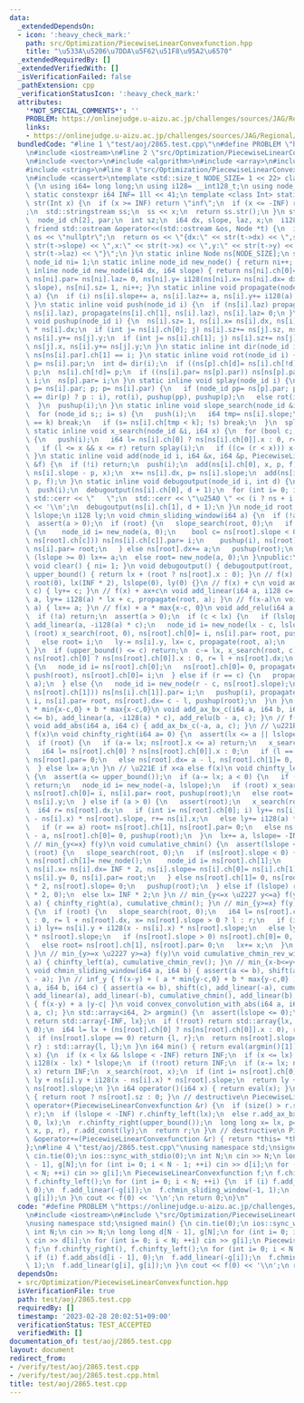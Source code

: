 ```yaml
---
data:
  _extendedDependsOn:
  - icon: ':heavy_check_mark:'
    path: src/Optimization/PiecewiseLinearConvexfunction.hpp
    title: "\u533A\u5206\u7DDA\u5F62\u51F8\u95A2\u6570"
  _extendedRequiredBy: []
  _extendedVerifiedWith: []
  _isVerificationFailed: false
  _pathExtension: cpp
  _verificationStatusIcon: ':heavy_check_mark:'
  attributes:
    '*NOT_SPECIAL_COMMENTS*': ''
    PROBLEM: https://onlinejudge.u-aizu.ac.jp/challenges/sources/JAG/Regional/2865
    links:
    - https://onlinejudge.u-aizu.ac.jp/challenges/sources/JAG/Regional/2865
  bundledCode: "#line 1 \"test/aoj/2865.test.cpp\"\n#define PROBLEM \"https://onlinejudge.u-aizu.ac.jp/challenges/sources/JAG/Regional/2865\"\
    \n#include <iostream>\n#line 2 \"src/Optimization/PiecewiseLinearConvexfunction.hpp\"\
    \n#include <vector>\n#include <algorithm>\n#include <array>\n#include <sstream>\n\
    #include <string>\n#line 8 \"src/Optimization/PiecewiseLinearConvexfunction.hpp\"\
    \n#include <cassert>\ntemplate <std::size_t NODE_SIZE= 1 << 22> class PiecewiseLinearConvexfunction\
    \ {\n using i64= long long;\n using i128= __int128_t;\n using node_id= std::int_least32_t;\n\
    \ static constexpr i64 INF= 1ll << 41;\n template <class Int> static inline std::string\
    \ str(Int x) {\n  if (x >= INF) return \"inf\";\n  if (x <= -INF) return \"-inf\"\
    ;\n  std::stringstream ss;\n  ss << x;\n  return ss.str();\n }\n struct Node {\n\
    \  node_id ch[2], par;\n  int sz;\n  i64 dx, slope, laz, x;\n  i128 y;\n };\n\
    \ friend std::ostream &operator<<(std::ostream &os, Node *t) {\n  if (!t) return\
    \ os << \"nullptr\";\n  return os << \"{dx:\" << str(t->dx) << \",slope:\" <<\
    \ str(t->slope) << \",x:\" << str(t->x) << \",y:\" << str(t->y) << \",laz:\" <<\
    \ str(t->laz) << \"}\";\n }\n static inline Node ns[NODE_SIZE];\n static inline\
    \ node_id ni= 1;\n static inline node_id new_node() { return ni++; }\n static\
    \ inline node_id new_node(i64 dx, i64 slope) { return ns[ni].ch[0]= ns[ni].ch[1]=\
    \ ns[ni].par= ns[ni].laz= 0, ns[ni].y= i128(ns[ni].x= ns[ni].dx= dx) * (ns[ni].slope=\
    \ slope), ns[ni].sz= 1, ni++; }\n static inline void propagate(node_id i, i64\
    \ a) {\n  if (i) ns[i].slope+= a, ns[i].laz+= a, ns[i].y+= i128(a) * ns[i].x;\n\
    \ }\n static inline void push(node_id i) {\n  if (ns[i].laz) propagate(ns[i].ch[0],\
    \ ns[i].laz), propagate(ns[i].ch[1], ns[i].laz), ns[i].laz= 0;\n }\n static inline\
    \ void pushup(node_id i) {\n  ns[i].sz= 1, ns[i].x= ns[i].dx, ns[i].y= i128(ns[i].slope)\
    \ * ns[i].dx;\n  if (int j= ns[i].ch[0]; j) ns[i].sz+= ns[j].sz, ns[i].x+= ns[j].x,\
    \ ns[i].y+= ns[j].y;\n  if (int j= ns[i].ch[1]; j) ns[i].sz+= ns[j].sz, ns[i].x+=\
    \ ns[j].x, ns[i].y+= ns[j].y;\n }\n static inline int dir(node_id i) { return\
    \ ns[ns[i].par].ch[1] == i; }\n static inline void rot(node_id i) {\n  node_id\
    \ p= ns[i].par;\n  int d= dir(i);\n  if ((ns[p].ch[d]= ns[i].ch[!d])) ns[ns[p].ch[d]].par=\
    \ p;\n  ns[i].ch[!d]= p;\n  if ((ns[i].par= ns[p].par)) ns[ns[p].par].ch[dir(p)]=\
    \ i;\n  ns[p].par= i;\n }\n static inline void splay(node_id i) {\n  for (node_id\
    \ p= ns[i].par; p; p= ns[i].par) {\n   if (node_id pp= ns[p].par; pp) rot(dir(i)\
    \ == dir(p) ? p : i), rot(i), pushup(pp), pushup(p);\n   else rot(i), pushup(p);\n\
    \  }\n  pushup(i);\n }\n static inline void slope_search(node_id &i, i64 k) {\n\
    \  for (node_id s;; i= s) {\n   push(i);\n   i64 tmp= ns[i].slope;\n   if (tmp\
    \ == k) break;\n   if (s= ns[i].ch[tmp < k]; !s) break;\n  }\n  splay(i);\n }\n\
    \ static inline void x_search(node_id &i, i64 x) {\n  for (bool c;; i= ns[i].ch[c])\
    \ {\n   push(i);\n   i64 l= ns[i].ch[0] ? ns[ns[i].ch[0]].x : 0, r= l + ns[i].dx;\n\
    \   if (l <= x && x <= r) return splay(i);\n   if ((c= (r < x))) x-= r;\n  }\n\
    \ }\n static inline void add(node_id i, i64 &x, i64 &p, PiecewiseLinearConvexfunction\
    \ &f) {\n  if (!i) return;\n  push(i);\n  add(ns[i].ch[0], x, p, f);\n  f.add_ax_bx_c(0,\
    \ ns[i].slope - p, x);\n  x+= ns[i].dx, p= ns[i].slope;\n  add(ns[i].ch[1], x,\
    \ p, f);\n }\n static inline void debugoutput(node_id i, int d) {\n  if (!i) return;\n\
    \  push(i);\n  debugoutput(ns[i].ch[0], d + 1);\n  for (int i= 0; i < d; ++i)\
    \ std::cerr << \"   \";\n  std::cerr << \"\u25A0 \" << (i ? ns + i : nullptr)\
    \ << '\\n';\n  debugoutput(ns[i].ch[1], d + 1);\n }\n node_id root;\n i64 lx,\
    \ lslope;\n i128 ly;\n void chmin_sliding_window(i64 a) {\n  if (!a) return;\n\
    \  assert(a > 0);\n  if (root) {\n   slope_search(root, 0);\n   if (ns[root].slope)\
    \ {\n    node_id i= new_node(a, 0);\n    bool c= ns[root].slope < 0;\n    if ((ns[i].ch[c]=\
    \ ns[root].ch[c])) ns[ns[i].ch[c]].par= i;\n    pushup(i), ns[root].ch[c]= i,\
    \ ns[i].par= root;\n   } else ns[root].dx+= a;\n   pushup(root);\n  } else if\
    \ (lslope >= 0) lx+= a;\n  else root= new_node(a, 0);\n }\npublic:\n static inline\
    \ void clear() { ni= 1; }\n void debugoutput() { debugoutput(root, 0); }\n i64\
    \ upper_bound() { return lx + (root ? ns[root].x : 0); }\n // f(x) := 0\n PiecewiseLinearConvexfunction():\
    \ root(0), lx(INF * 2), lslope(0), ly(0) {}\n // f(x) + c\n void add_const(i128\
    \ c) { ly+= c; }\n // f(x) + ax+c\n void add_linear(i64 a, i128 c= 0) { lslope+=\
    \ a, ly+= i128(a) * lx + c, propagate(root, a); }\n // f(x-a)\n void shift(i64\
    \ a) { lx+= a; }\n // f(x) + a * max{x-c, 0}\n void add_relu(i64 a, i64 c) {\n\
    \  if (!a) return;\n  assert(a > 0);\n  if (c < lx) {\n   if (lslope < -INF) return\
    \ add_linear(a, -i128(a) * c);\n   node_id i= new_node(lx - c, lslope);\n   if\
    \ (root) x_search(root, 0), ns[root].ch[0]= i, ns[i].par= root, pushup(root);\n\
    \   else root= i;\n   ly-= ns[i].y, lx= c, propagate(root, a);\n   return;\n \
    \ }\n  if (upper_bound() <= c) return;\n  c-= lx, x_search(root, c);\n  i64 l=\
    \ ns[root].ch[0] ? ns[ns[root].ch[0]].x : 0, r= l + ns[root].dx;\n  if (l == c)\
    \ {\n   node_id i= ns[root].ch[0];\n   ns[root].ch[0]= 0, propagate(root, a),\
    \ push(root), ns[root].ch[0]= i;\n  } else if (r == c) {\n   propagate(ns[root].ch[1],\
    \ a);\n  } else {\n   node_id i= new_node(r - c, ns[root].slope);\n   if ((ns[i].ch[1]=\
    \ ns[root].ch[1])) ns[ns[i].ch[1]].par= i;\n   pushup(i), propagate(i, a), ns[root].ch[1]=\
    \ i, ns[i].par= root, ns[root].dx= c - l, pushup(root);\n  }\n }\n // f(x) + a\
    \ * min{x-c,0} + b * max{x-c,0}\n void add_ax_bx_c(i64 a, i64 b, i64 c) { assert(a\
    \ <= b), add_linear(a, -i128(a) * c), add_relu(b - a, c); }\n // f(x) + a * |x-c|\n\
    \ void add_abs(i64 a, i64 c) { add_ax_bx_c(-a, a, c); }\n // \u221E if x>a else\
    \ f(x)\n void chinfty_right(i64 a= 0) {\n  assert(lx <= a || lslope >= -INF);\n\
    \  if (root) {\n   if (a-= lx; ns[root].x <= a) return;\n   x_search(root, a);\n\
    \   i64 l= ns[root].ch[0] ? ns[ns[root].ch[0]].x : 0;\n   if (l == a) root= ns[root].ch[0],\
    \ ns[root].par= 0;\n   else ns[root].dx= a - l, ns[root].ch[1]= 0, pushup(root);\n\
    \  } else lx= a;\n }\n // \u221E if x<a else f(x)\n void chinfty_left(i64 a= 0)\
    \ {\n  assert(a <= upper_bound());\n  if (a-= lx; a < 0) {\n   if (lslope < -INF)\
    \ return;\n   node_id i= new_node(-a, lslope);\n   if (root) x_search(root, 0),\
    \ ns[root].ch[0]= i, ns[i].par= root, pushup(root);\n   else root= i;\n   ly-=\
    \ ns[i].y;\n  } else if (a > 0) {\n   assert(root);\n   x_search(root, a);\n \
    \  i64 r= ns[root].dx;\n   if (int i= ns[root].ch[0]; i) ly+= ns[i].y + i128(a\
    \ - ns[i].x) * ns[root].slope, r+= ns[i].x;\n   else ly+= i128(a) * ns[root].slope;\n\
    \   if (r == a) root= ns[root].ch[1], ns[root].par= 0;\n   else ns[root].dx= r\
    \ - a, ns[root].ch[0]= 0, pushup(root);\n  }\n  lx+= a, lslope= -INF * 2;\n }\n\
    \ // min_{y<=x} f(y)\n void cumulative_chmin() {\n  assert(lslope <= 0);\n  if\
    \ (root) {\n   slope_search(root, 0);\n   if (ns[root].slope < 0) {\n    if (!ns[root].ch[1])\
    \ ns[root].ch[1]= new_node();\n    node_id i= ns[root].ch[1];\n    ns[i].sz= 1,\
    \ ns[i].x= ns[i].dx= INF * 2, ns[i].slope= ns[i].ch[0]= ns[i].ch[1]= ns[i].laz=\
    \ ns[i].y= 0, ns[i].par= root;\n   } else ns[root].ch[1]= 0, ns[root].dx= INF\
    \ * 2, ns[root].slope= 0;\n   pushup(root);\n  } else if (lslope) root= new_node(INF\
    \ * 2, 0);\n  else lx= INF * 2;\n }\n // min_{y<=x \u2227 y<=a} f(y)\n void cumulative_chmin_with_condition(i64\
    \ a) { chinfty_right(a), cumulative_chmin(); }\n // min_{y>=x} f(y)\n void cumulative_chmin_rev()\
    \ {\n  if (root) {\n   slope_search(root, 0);\n   i64 l= ns[root].ch[0] ? ns[ns[root].ch[0]].x\
    \ : 0, r= l + ns[root].dx, x= ns[root].slope > 0 ? l : r;\n   if (int i= ns[root].ch[0];\
    \ i) ly+= ns[i].y + i128(x - ns[i].x) * ns[root].slope;\n   else ly+= i128(x)\
    \ * ns[root].slope;\n   if (ns[root].slope > 0) ns[root].ch[0]= 0, pushup(root);\n\
    \   else root= ns[root].ch[1], ns[root].par= 0;\n   lx+= x;\n  }\n  lslope= 0;\n\
    \ }\n // min_{y>=x \u2227 y>=a} f(y)\n void cumulative_chmin_rev_with_condition(i64\
    \ a) { chinfty_left(a), cumulative_chmin_rev(); }\n // min_{x-b<=y<=x-a} f(y)\n\
    \ void chmin_sliding_window(i64 a, i64 b) { assert(a <= b), shift(a), chmin_sliding_window(b\
    \ - a); }\n // inf_y { f(x-y) + ( a * min{y-c,0} + b * max{y-c,0} ) }\n void convex_convolution_with_ax_bx_c(i64\
    \ a, i64 b, i64 c) { assert(a <= b), shift(c), add_linear(-a), cumulative_chmin_rev(),\
    \ add_linear(a), add_linear(-b), cumulative_chmin(), add_linear(b); }\n // inf_y\
    \ { f(x-y) + a |y-c| }\n void convex_convolution_with_abs(i64 a, i64 c) { convex_convolution_with_ax_bx_c(-a,\
    \ a, c); }\n std::array<i64, 2> argmin() {\n  assert(lslope <= 0);\n  if (!lslope)\
    \ return std::array{-INF, lx};\n  if (!root) return std::array{lx, lx};\n  slope_search(root,\
    \ 0);\n  i64 l= lx + (ns[root].ch[0] ? ns[ns[root].ch[0]].x : 0), r= l + ns[root].dx;\n\
    \  if (ns[root].slope == 0) return {l, r};\n  return ns[root].slope < 0 ? std::array{r,\
    \ r} : std::array{l, l};\n }\n i64 min() { return eval(argmin()[1]); }\n i64 eval(i64\
    \ x) {\n  if (x < lx && lslope < -INF) return INF;\n  if (x <= lx) return ly +\
    \ i128(x - lx) * lslope;\n  if (!root) return INF;\n  if (x-= lx; ns[root].x <\
    \ x) return INF;\n  x_search(root, x);\n  if (int i= ns[root].ch[0]; i) return\
    \ ly + ns[i].y + i128(x - ns[i].x) * ns[root].slope;\n  return ly + i128(x) *\
    \ ns[root].slope;\n }\n i64 operator()(i64 x) { return eval(x); }\n int size()\
    \ { return root ? ns[root].sz : 0; }\n // destructive\n PiecewiseLinearConvexfunction\
    \ operator+(PiecewiseLinearConvexfunction &r) {\n  if (size() > r.size()) std::swap(*this,\
    \ r);\n  if (lslope < -INF) r.chinfty_left(lx);\n  else r.add_ax_bx_c(lslope,\
    \ 0, lx);\n  r.chinfty_right(upper_bound());\n  long long x= lx, p= 0;\n  add(root,\
    \ x, p, r), r.add_const(ly);\n  return r;\n }\n // destructive\n PiecewiseLinearConvexfunction\
    \ &operator+=(PiecewiseLinearConvexfunction &r) { return *this= *this + r; }\n\
    };\n#line 4 \"test/aoj/2865.test.cpp\"\nusing namespace std;\nsigned main() {\n\
    \ cin.tie(0);\n ios::sync_with_stdio(0);\n int N;\n cin >> N;\n long long d[N\
    \ - 1], g[N];\n for (int i= 0; i < N - 1; ++i) cin >> d[i];\n for (int i= 0; i\
    \ < N; ++i) cin >> g[i];\n PiecewiseLinearConvexfunction f;\n f.chinfty_right(),\
    \ f.chinfty_left();\n for (int i= 0; i < N; ++i) {\n  if (i) f.add_abs(d[i - 1],\
    \ 0);\n  f.add_linear(-g[i]);\n  f.chmin_sliding_window(-1, 1);\n  f.add_linear(g[i],\
    \ g[i]);\n }\n cout << f(0) << '\\n';\n return 0;\n}\n"
  code: "#define PROBLEM \"https://onlinejudge.u-aizu.ac.jp/challenges/sources/JAG/Regional/2865\"\
    \n#include <iostream>\n#include \"src/Optimization/PiecewiseLinearConvexfunction.hpp\"\
    \nusing namespace std;\nsigned main() {\n cin.tie(0);\n ios::sync_with_stdio(0);\n\
    \ int N;\n cin >> N;\n long long d[N - 1], g[N];\n for (int i= 0; i < N - 1; ++i)\
    \ cin >> d[i];\n for (int i= 0; i < N; ++i) cin >> g[i];\n PiecewiseLinearConvexfunction\
    \ f;\n f.chinfty_right(), f.chinfty_left();\n for (int i= 0; i < N; ++i) {\n \
    \ if (i) f.add_abs(d[i - 1], 0);\n  f.add_linear(-g[i]);\n  f.chmin_sliding_window(-1,\
    \ 1);\n  f.add_linear(g[i], g[i]);\n }\n cout << f(0) << '\\n';\n return 0;\n}"
  dependsOn:
  - src/Optimization/PiecewiseLinearConvexfunction.hpp
  isVerificationFile: true
  path: test/aoj/2865.test.cpp
  requiredBy: []
  timestamp: '2023-02-28 20:02:51+09:00'
  verificationStatus: TEST_ACCEPTED
  verifiedWith: []
documentation_of: test/aoj/2865.test.cpp
layout: document
redirect_from:
- /verify/test/aoj/2865.test.cpp
- /verify/test/aoj/2865.test.cpp.html
title: test/aoj/2865.test.cpp
---
```

